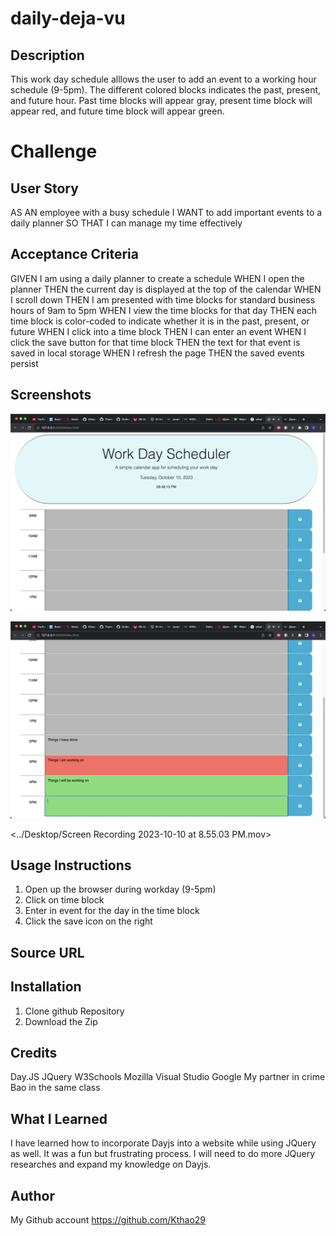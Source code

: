 # daily-deja-vu

## Description
This work day schedule alllows the user to add an event to a working hour schedule (9-5pm). The different colored blocks indicates the past, present, and future hour. Past time blocks will appear gray, present time block will appear red, and future time block will appear green. 

# Challenge

## User Story
AS AN employee with a busy schedule
I WANT to add important events to a daily planner
SO THAT I can manage my time effectively

## Acceptance Criteria
GIVEN I am using a daily planner to create a schedule
WHEN I open the planner
THEN the current day is displayed at the top of the calendar
WHEN I scroll down
THEN I am presented with time blocks for standard business hours of 9am to 5pm
WHEN I view the time blocks for that day
THEN each time block is color-coded to indicate whether it is in the past, present, or future
WHEN I click into a time block
THEN I can enter an event
WHEN I click the save button for that time block
THEN the text for that event is saved in local storage
WHEN I refresh the page
THEN the saved events persist

## Screenshots

![Alt text](<Screenshot 2023-10-10 at 8.48.14 PM.png>)

![Alt text](<Screenshot 2023-10-10 at 8.49.24 PM.png>)


<../Desktop/Screen Recording 2023-10-10 at 8.55.03 PM.mov>

## Usage Instructions

1. Open up the browser during workday (9-5pm)
2. Click on time block
3. Enter in event for the day in the time block
4. Click the save icon on the right

## Source URL

## Installation
1. Clone github Repository
2. Download the Zip

## Credits
Day.JS
JQuery
W3Schools
Mozilla
Visual Studio
Google
My partner in crime Bao in the same class

## What I Learned
I have learned how to incorporate Dayjs into a website while using JQuery as well. It was a fun but frustrating process. I will need to do more JQuery researches and expand my knowledge on Dayjs.

## Author
My Github account
https://github.com/Kthao29







